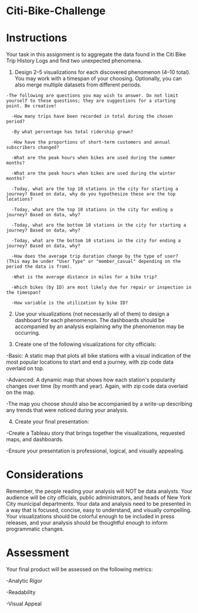 # Citi-Bike-Challenge

# Instructions

Your task in this assignment is to aggregate the data found in the Citi Bike Trip History Logs and find two unexpected phenomena.

  1. Design 2–5 visualizations for each discovered phenomenon (4–10 total). You may work with a timespan of your choosing. Optionally, you can also merge multiple datasets from different periods.

    -The following are questions you may wish to answer. Do not limit yourself to these questions; they are suggestions for a starting point. Be creative!

      -How many trips have been recorded in total during the chosen period?

      -By what percentage has total ridership grown?

      -How have the proportions of short-term customers and annual subscribers changed?

      -What are the peak hours when bikes are used during the summer months?

      -What are the peak hours when bikes are used during the winter months?

      -Today, what are the top 10 stations in the city for starting a journey? Based on data, why do you hypothesize these are the top locations?

      -Today, what are the top 10 stations in the city for ending a journey? Based on data, why?

      -Today, what are the bottom 10 stations in the city for starting a journey? Based on data, why?

      -Today, what are the bottom 10 stations in the city for ending a journey? Based on data, why?

      -How does the average trip duration change by the type of user? (This may be under "User Type" or "member_casual" depending on the period the data is from).

      -What is the average distance in miles for a bike trip?

      -Which bikes (by ID) are most likely due for repair or inspection in the timespan?

      -How variable is the utilization by bike ID?

  2. Use your visualizations (not necessarily all of them) to design a dashboard for each phenomenon. The dashboards should be accompanied by an analysis explaining why the phenomenon may be occurring.

3. Create one of the following visualizations for city officials:

  -Basic: A static map that plots all bike stations with a visual indication of the most popular locations to start and end a journey, with zip code data overlaid on top.

  -Advanced: A dynamic map that shows how each station's popularity changes over time (by month and year). Again, with zip code data overlaid on the map.

  -The map you choose should also be accompanied by a write-up describing any trends that were noticed during your analysis.

4. Create your final presentation:

  -Create a Tableau story that brings together the visualizations, requested maps, and dashboards.

  -Ensure your presentation is professional, logical, and visually appealing.

# Considerations
Remember, the people reading your analysis will NOT be data analysts. Your audience will be city officials, public administrators, and heads of New York City municipal departments. Your data and analysis need to be presented in a way that is focused, concise, easy to understand, and visually compelling. Your visualizations should be colorful enough to be included in press releases, and your analysis should be thoughtful enough to inform programmatic changes.

# Assessment
Your final product will be assessed on the following metrics:

  -Analytic Rigor

  -Readability

  -Visual Appeal
